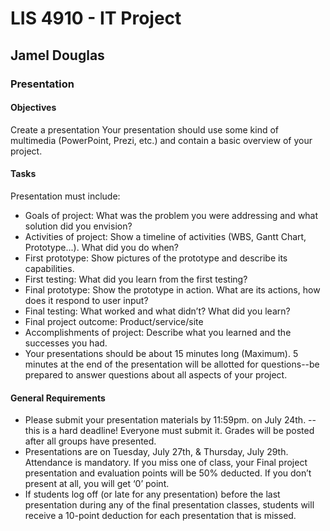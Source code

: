 # LIS 4910 - IT Project

## Jamel Douglas

### Presentation

#### Objectives
Create a presentation
Your presentation should use some kind of multimedia (PowerPoint, Prezi, etc.) and contain a basic overview of your project.

#### Tasks
Presentation must include:
- Goals of project: What was the problem you were addressing and what solution did you envision?
- Activities of project: Show a timeline of activities (WBS, Gantt Chart, Prototype...). What did you do when?
- First prototype: Show pictures of the prototype and describe its capabilities.
- First testing: What did you learn from the first testing?
- Final prototype: Show the prototype in action. What are its actions, how does it respond to user input?
- Final testing: What worked and what didn’t? What did you learn?
- Final project outcome: Product/service/site
- Accomplishments of project: Describe what you learned and the successes you had.
- Your presentations should be about 15 minutes long (Maximum).  5 minutes at the end of the presentation will be allotted for questions--be prepared to answer questions about all aspects of your project.

#### General Requirements
- Please submit your presentation materials by 11:59pm. on July 24th. --this is a hard deadline!  Everyone must submit it. Grades will be posted after all groups have presented.
- Presentations are on Tuesday, July 27th, &  Thursday, July 29th. Attendance is mandatory. If you miss one of class, your Final project presentation and evaluation points will be 50% deducted. If you don’t present at all, you will get ‘0’ point.
- If students log off (or late for any presentation) before the last presentation during any of the final presentation classes, students will receive a 10-point deduction for each presentation that is missed.